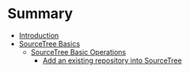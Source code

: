 # Summary

* [Introduction](README.md)
* [SourceTree Basics](sourcetree-basics.md)
  * [SourceTree Basic Operations](sourcetree-basics/sourcetree-basic-operations.md)
    * [Add an existing repository into SourceTree](sourcetree-basics/sourcetree-basic-operations/add-an-existing-repository-into-sourcetree.md)

